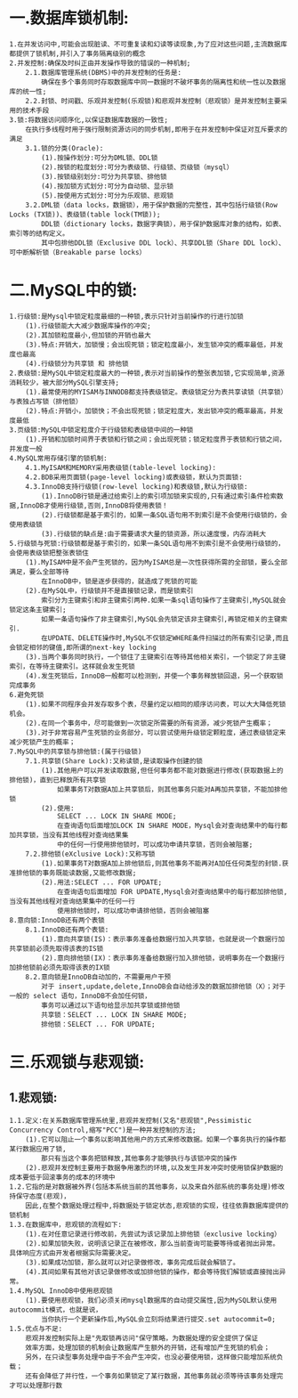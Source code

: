 # 一.数据库锁机制:
    1.在并发访问中,可能会出现脏读、不可重复读和幻读等读现象,为了应对这些问题,主流数据库都提供了锁机制,并引入了事务隔离级别的概念
    2.并发控制:确保及时纠正由并发操作导致的错误的一种机制;
    	2.1.数据库管理系统(DBMS)中的并发控制的任务是:
    		确保在多个事务同时存取数据库中同一数据时不破坏事务的隔离性和统一性以及数据库的统一性;
    	2.2.封锁、时间戳、乐观并发控制(乐观锁)和悲观并发控制（悲观锁）是并发控制主要采用的技术手段
    3.锁:将数据访问顺序化,以保证数据库数据的一致性;
    	在执行多线程时用于强行限制资源访问的同步机制,即用于在并发控制中保证对互斥要求的满足
    	3.1.锁的分类(Oracle):
    		(1).按操作划分:可分为DML锁、DDL锁
    		(2).按锁的粒度划分:可分为表级锁、行级锁、页级锁（mysql）
    		(3).按锁级别划分:可分为共享锁、排他锁
    		(4).按加锁方式划分:可分为自动锁、显示锁
    		(5).按使用方式划分:可分为乐观锁、悲观锁
    	3.2.DML锁（data locks，数据锁），用于保护数据的完整性，其中包括行级锁(Row Locks (TX锁))、表级锁(table lock(TM锁));
    		DDL锁（dictionary locks，数据字典锁），用于保护数据库对象的结构，如表、索引等的结构定义。
    		其中包排他DDL锁（Exclusive DDL lock）、共享DDL锁（Share DDL lock）、可中断解析锁（Breakable parse locks）
# 二.MySQL中的锁:
    1.行级锁:是Mysql中锁定粒度最细的一种锁,表示只针对当前操作的行进行加锁
    	(1).行级锁能大大减少数据库操作的冲突;
    	(2).其加锁粒度最小,但加锁的开销也最大
    	(3).特点:开销大，加锁慢；会出现死锁；锁定粒度最小，发生锁冲突的概率最低，并发度也最高
    	(4).行级锁分为共享锁 和 排他锁
    2.表级锁:是MySQL中锁定粒度最大的一种锁,表示对当前操作的整张表加锁,它实现简单,资源消耗较少，被大部分MySQL引擎支持;
    	(1).最常使用的MYISAM与INNODB都支持表级锁定。表级锁定分为表共享读锁（共享锁）与表独占写锁（排他锁）
    	(2).特点:开销小，加锁快；不会出现死锁；锁定粒度大，发出锁冲突的概率最高，并发度最低
    3.页级锁:MySQL中锁定粒度介于行级锁和表级锁中间的一种锁
    	(1).开销和加锁时间界于表锁和行锁之间；会出现死锁；锁定粒度界于表锁和行锁之间，并发度一般	
    4.MySQL常用存储引擎的锁机制:
    	4.1.MyISAM和MEMORY采用表级锁(table-level locking):
    	4.2.BDB采用页面锁(page-level locking)或表级锁，默认为页面锁:
    	4.3.InnoDB支持行级锁(row-level locking)和表级锁,默认为行级锁:
    		(1).InnoDB行锁是通过给索引上的索引项加锁来实现的,只有通过索引条件检索数据,InnoDB才使用行级锁,否则,InnoDB将使用表锁！
    		(2).行级锁都是基于索引的，如果一条SQL语句用不到索引是不会使用行级锁的，会使用表级锁
    		(3).行级锁的缺点是:由于需要请求大量的锁资源，所以速度慢，内存消耗大
    5.行级锁与死锁:行级锁都是基于索引的，如果一条SQL语句用不到索引是不会使用行级锁的，会使用表级锁把整张表锁住
    	(1).MyISAM中是不会产生死锁的，因为MyISAM总是一次性获得所需的全部锁，要么全部满足，要么全部等待
    		在InnoDB中，锁是逐步获得的，就造成了死锁的可能
    	(2).在MySQL中，行级锁并不是直接锁记录，而是锁索引
    		索引分为主键索引和非主键索引两种.如果一条sql语句操作了主键索引,MySQL就会锁定这条主键索引;
    		如果一条语句操作了非主键索引,MySQL会先锁定该非主键索引,再锁定相关的主键索引.
    		在UPDATE、DELETE操作时,MySQL不仅锁定WHERE条件扫描过的所有索引记录,而且会锁定相邻的键值,即所谓的next-key locking
    	(3).当两个事务同时执行，一个锁住了主键索引在等待其他相关索引，一个锁定了非主键索引，在等待主键索引。这样就会发生死锁
    	(4).发生死锁后，InnoDB一般都可以检测到，并使一个事务释放锁回退，另一个获取锁完成事务
    6.避免死锁
    	(1).如果不同程序会并发存取多个表，尽量约定以相同的顺序访问表，可以大大降低死锁机会。
    	(2).在同一个事务中，尽可能做到一次锁定所需要的所有资源，减少死锁产生概率；
    	(3).对于非常容易产生死锁的业务部分，可以尝试使用升级锁定颗粒度，通过表级锁定来减少死锁产生的概率；
    7.MySQL中的共享锁与排他锁:(属于行级锁)
    	7.1.共享锁(Share Lock):又称读锁,是读取操作创建的锁
    		(1).其他用户可以并发读取数据,但任何事务都不能对数据进行修改(获取数据上的排他锁)，直到已释放所有共享锁
    			如果事务T对数据A加上共享锁后，则其他事务只能对A再加共享锁，不能加排他锁
    		(2).使用:
    			SELECT ... LOCK IN SHARE MODE;
    			在查询语句后面增加LOCK IN SHARE MODE，Mysql会对查询结果中的每行都加共享锁，当没有其他线程对查询结果集
    			中的任何一行使用排他锁时，可以成功申请共享锁，否则会被阻塞;
    	7.2.排他锁(eXclusive Lock):又称写锁
    		(1).如果事务T对数据A加上排他锁后,则其他事务不能再对A加任任何类型的封锁.获准排他锁的事务既能读数据,又能修改数据;
    		(2).用法:SELECT ... FOR UPDATE;
    			在查询语句后面增加 FOR UPDATE,Mysql会对查询结果中的每行都加排他锁,当没有其他线程对查询结果集中的任何一行
    			使用排他锁时，可以成功申请排他锁，否则会被阻塞
    8.意向锁:InnoDB还有两个表锁
    	8.1.InnoDB还有两个表锁:
    		(1).意向共享锁(IS)：表示事务准备给数据行加入共享锁，也就是说一个数据行加共享锁前必须先取得该表的IS锁
    		(2).意向排他锁(IX)：表示事务准备给数据行加入排他锁，说明事务在一个数据行加排他锁前必须先取得该表的IX锁
    	8.2.意向锁是InnoDB自动加的，不需要用户干预
    		对于 insert,update,delete,InnoDB会自动给涉及的数据加排他锁（X）；对于一般的 select 语句，InnoDB不会加任何锁，
    		事务可以通过以下语句给显示加共享锁或排他锁
    		共享锁：SELECT ... LOCK IN SHARE MODE;
    		排他锁：SELECT ... FOR UPDATE;
# 三.乐观锁与悲观锁:
## 1.悲观锁:
	1.1.定义:在关系数据库管理系统里,悲观并发控制(又名"悲观锁",Pessimistic Concurrency Control,缩写"PCC")是一种并发控制的方法;
		(1).它可以阻止一个事务以影响其他用户的方式来修改数据。如果一个事务执行的操作都某行数据应用了锁,
			那只有当这个事务把锁释放,其他事务才能够执行与该锁冲突的操作
		(2).悲观并发控制主要用于数据争用激烈的环境,以及发生并发冲突时使用锁保护数据的成本要低于回滚事务的成本的环境中
	1.2.它指的是对数据被外界(包括本系统当前的其他事务，以及来自外部系统的事务处理)修改持保守态度(悲观)，
		因此,在整个数据处理过程中,将数据处于锁定状态,悲观锁的实现，往往依靠数据库提供的锁机制 
	1.3.在数据库中，悲观锁的流程如下:
		(1).在对任意记录进行修改前，先尝试为该记录加上排他锁（exclusive locking）
		(2).如果加锁失败，说明该记录正在被修改，那么当前查询可能要等待或者抛出异常。 具体响应方式由开发者根据实际需要决定。
		(3).如果成功加锁，那么就可以对记录做修改，事务完成后就会解锁了。
		(4).其间如果有其他对该记录做修改或加排他锁的操作，都会等待我们解锁或直接抛出异常。
	1.4.MySQL InnoDB中使用悲观锁
		(1).要使用悲观锁，我们必须关闭mysql数据库的自动提交属性,因为MySQL默认使用autocommit模式，也就是说，
			当你执行一个更新操作后,MySQL会立刻将结果进行提交.set autocommit=0;
	1.5.优点与不足:
		悲观并发控制实际上是"先取锁再访问"保守策略，为数据处理的安全提供了保证
		效率方面，处理加锁的机制会让数据库产生额外的开销，还有增加产生死锁的机会；
		另外，在只读型事务处理中由于不会产生冲突，也没必要使用锁，这样做只能增加系统负载；
		还有会降低了并行性，一个事务如果锁定了某行数据，其他事务就必须等待该事务处理完才可以处理那行数







































































